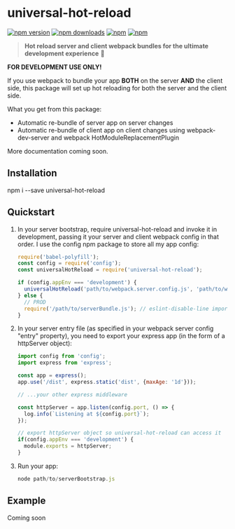 # universal-hot-reload

[![npm version](https://img.shields.io/npm/v/universal-hot-reload.svg?style=flat-square)](https://www.npmjs.com/package/universal-hot-reload) [![npm downloads](https://img.shields.io/npm/dm/universal-hot-reload.svg?style=flat-square)](https://www.npmjs.com/package/universal-hot-reload) [![npm](https://img.shields.io/npm/dt/universal-hot-reload.svg?style=flat-square)](https://www.npmjs.com/package/universal-hot-reload) [![npm](https://img.shields.io/npm/l/universal-hot-reload.svg?style=flat-square)](https://www.npmjs.com/package/universal-hot-reload) 

> **Hot reload server and client webpack bundles for the ultimate development experience** :clap:

<b>FOR DEVELOPMENT USE ONLY!</b>

If you use webpack to bundle your app <b>BOTH</b> on the server <b>AND</b> the client side, this package will set up hot reloading for both the server and the client side.  

What you get from this package:

 * Automatic re-bundle of server app on server changes
 * Automatic re-bundle of client app on client changes using webpack-dev-server and webpack HotModuleReplacementPlugin
 
More documentation coming soon.

## Installation

npm i --save universal-hot-reload

## Quickstart

1. In your server bootstrap, require universal-hot-reload and invoke it in development, passing it your server and client webpack config in that order. I use the config npm package to store all my app config:

    ```javascript
    require('babel-polyfill');
    const config = require('config');
    const universalHotReload = require('universal-hot-reload');
    
    if (config.appEnv === 'development') {
      universalHotReload('path/to/webpack.server.config.js', 'path/to/webpack.client.config.js');
    } else {
      // PROD
      require('/path/to/serverBundle.js'); // eslint-disable-line import/no-unresolved
    }

    ```

2. In your server entry file (as specified in your webpack server config "entry" property), you need to export your express app (in the form of a httpServer object):

    ```javascript
    import config from 'config';
    import express from 'express';
    
    const app = express();
    app.use('/dist', express.static('dist', {maxAge: '1d'}));

    // ...your other express middleware
    
    const httpServer = app.listen(config.port, () => {
      log.info(`Listening at ${config.port}`);
    });
    
    // export httpServer object so universal-hot-reload can access it
    if(config.appEnv === 'development') {
      module.exports = httpServer;
    }

    ```

3. Run your app:
    
    ```javascript
    node path/to/serverBootstrap.js
    ```

## Example
Coming soon 